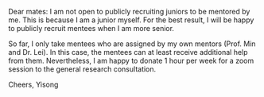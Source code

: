 Dear mates:
I am not open to publicly recruiting juniors to be mentored by me. This is because I am a junior myself. For the best result, I will be happy to publicly recruit mentees when I am more senior.

So far, I only take mentees who are assigned by my own mentors (Prof. Min and Dr. Lei). In this case, the mentees can at least receive additional help from them.
Nevertheless, I am happy to donate 1 hour per week for a zoom session to the general research consultation.

Cheers,
Yisong

